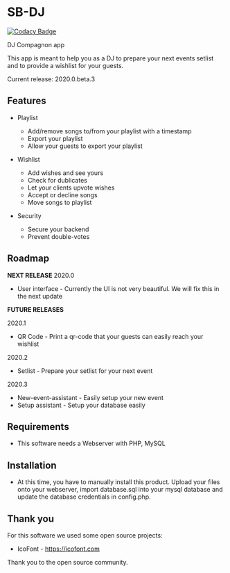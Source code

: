 # SB-DJ
[![Codacy Badge](https://app.codacy.com/project/badge/Grade/eb42bfbe2d00489fa2c3507a141dc483)](https://www.codacy.com/manual/sballinone/SB-DJ?utm_source=github.com&amp;utm_medium=referral&amp;utm_content=sballinone/SB-DJ&amp;utm_campaign=Badge_Grade)

DJ Compagnon app

This app is meant to help you as a DJ to prepare your next events setlist and to provide a wishlist for your guests.

Current release: 2020.0.beta.3

## Features
- Playlist
  - Add/remove songs to/from your playlist with a timestamp
  - Export your playlist
  - Allow your guests to export your playlist
  
- Wishlist
  - Add wishes and see yours
  - Check for dublicates
  - Let your clients upvote wishes
  - Accept or decline songs
  - Move songs to playlist
  
- Security
  - Secure your backend
  - Prevent double-votes

## Roadmap
**NEXT RELEASE** 
2020.0
- User interface - Currently the UI is not very beautiful. We will fix this in the next update

**FUTURE RELEASES**

2020.1
- QR Code - Print a qr-code that your guests can easily reach your wishlist

2020.2
- Setlist - Prepare your setlist for your next event

2020.3
- New-event-assistant - Easily setup your new event
- Setup assistant - Setup your database easily
  
## Requirements
- This software needs a Webserver with PHP, MySQL

## Installation
- At this time, you have to manually install this product. 
  Upload your files onto your webserver, import database.sql into your mysql database and update the database credentials in config.php.
  
## Thank you
For this software we used some open source projects:
- IcoFont - https://icofont.com

Thank you to the open source community.
